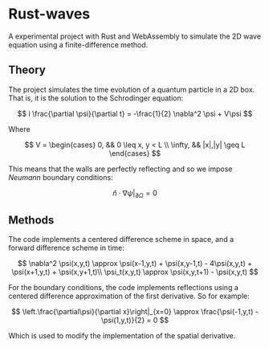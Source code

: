 # Rust-waves

A experimental project with Rust and WebAssembly to simulate the 2D wave equation using a finite-difference method.

## Theory

The project simulates the time evolution of a quantum particle in a 2D box. 
That is, it is the solution to the Schrodinger equation:

$$
i \frac{\partial \psi}{\partial t} = -\frac{1}{2} \nabla^2 \psi + V\psi
$$

Where

$$
V = \begin{cases}
    0, && 0 \leq x, y < L \\
    \infty, && |x|,|y| \geq L
\end{cases}
$$

This means that the walls are perfectly reflecting and so we impose *Neumann* boundary conditions:

$$
\hat{n}\cdot\nabla\psi\big|_{\partial \Omega} = 0
$$

## Methods

The code implements a centered difference scheme in space, and a forward difference scheme in time:

$$
\nabla^2 \psi(x,y,t) \approx \psi(x-1,y,t) + \psi(x,y-1,t) - 4\psi(x,y,t) + \psi(x+1,y,t) + \psi(x,y+1,t)\\
\psi_t(x,y,t) \approx \psi(x,y,t+1) - \psi(x,y,t)
$$

For the boundary conditions, the code implements reflections using a centered difference approximation of the first derivative. 
So for example:

$$
\left.\frac{\partial\psi}{\partial x}\right|_{x=0} \approx \frac{\psi(-1,y,t) - \psi(1,y,t)}{2} = 0 
$$

Which is used to modify the implementation of the spatial derivative.
